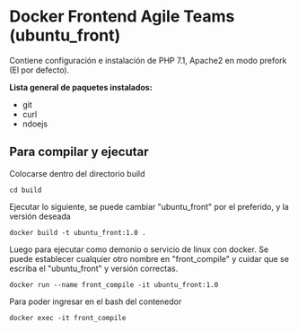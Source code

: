 # Docker Frontend Agile Teams (ubuntu_front)

Contiene configuración e instalación de PHP 7.1, Apache2 en modo prefork (El por defecto).

**Lista general de paquetes instalados:**
- git
- curl
- ndoejs

## Para compilar y ejecutar

Colocarse dentro del directorio build
```
cd build
```
Ejecutar lo siguiente, se puede cambiar "ubuntu_front" por el preferido, y la versión deseada
```
docker build -t ubuntu_front:1.0 .
```
Luego para ejecutar como demonio o servicio de linux con docker. Se puede establecer cualquier otro nombre en "front_compile" y cuidar que se escriba el "ubuntu_front" y versión correctas.
```
docker run --name front_compile -it ubuntu_front:1.0
```
Para poder ingresar en el bash del contenedor
```
docker exec -it front_compile
```


